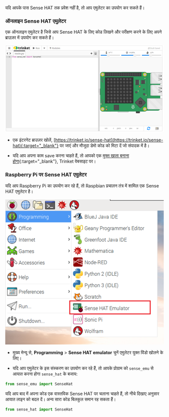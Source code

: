 यदि आपके पास Sense HAT तक प्रवेश नहीं है, तो आप एमुलेटर का उपयोग कर सकते हैं।

### ऑनलाइन Sense HAT एमुलेटर

एक ऑनलाइन एमुलेटर है जिसे आप Sense HAT के लिए कोड लिखने और परीक्षण करने के लिए अपने ब्राउज़र में उपयोग कर सकते हैं।

![Trinket पर Sense HAT एमुलेटर](images/sense-hat-trinket.png)

+ एक इंटरनेट ब्राउज़र खोलें, [https://trinket.io/sense-hat](https://trinket.io/sense-hat){:target="_blank"} पर जाएं और मौजूदा डेमो कोड को मिटा दें जो संपादक में है।

+ यदि आप अपना काम save करना चाहते हैं, तो आपको एक [मुफ्त खाता बनाना होगा](https://trinket.io/signup){:target="_blank"}, Trinket वेबसाइट पर।

### Raspberry Pi पर Sense HAT एमुलेटर

यदि आप Raspberry Pi का उपयोग कर रहे हैं, तो Raspbian प्रचालन तंत्र में शामिल एक Sense HAT एमुलेटर है।

![Raspbian पर Sense HAT एमुलेटर](images/pi-emulator.png)

+ मुख्य मेन्यू से, **Programming** > **Sense HAT emulator** चुनें एमुलेटर युक्त विंडो खोलने के लिए।

+ यदि आप एमुलेटर के इस संस्करण का उपयोग कर रहे हैं, तो आपके प्रोग्राम को `sense_emu` से आयात करना होगा `sense_hat` के बजाय:

```python
from sense_emu import SenseHat
```

यदि आप बाद में अपना कोड एक वास्तविक Sense HAT पर चलाना चाहते हैं, तो नीचे दिखाए अनुसार आयात लाइन को बदल दें। अन्य सारा कोड बिलकुल समान रह सकता हैं।

```python
from sense_hat import SenseHat
```
